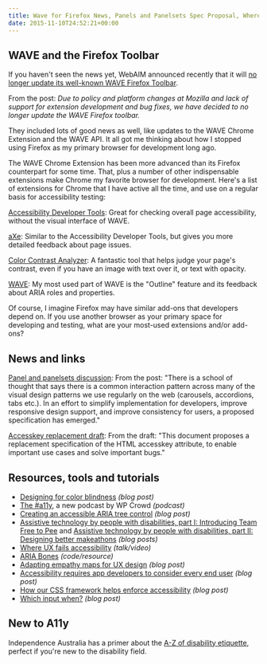 ```yaml
---
title: Wave for Firefox News, Panels and Panelsets Spec Proposal, Where UX Fails Accessibility and More
date: 2015-11-10T24:52:21+00:00
---
```


## WAVE and the Firefox Toolbar

If you haven't seen the news yet, WebAIM announced recently that it will [no longer update its well-known WAVE Firefox Toolbar](http://webaim.org/blog/wave-updates/).

From the post: _Due to policy and platform changes at Mozilla and lack of support for extension development and bug fixes, we have decided to no longer update the WAVE Firefox toolbar._

They included lots of good news as well, like updates to the WAVE Chrome Extension and the WAVE API. It all got me thinking about how I stopped using Firefox as my primary browser for development long ago.

The WAVE Chrome Extension has been more advanced than its Firefox counterpart for some time. That, plus a number of other indispensable extensions make Chrome my favorite browser for development. Here's a list of extensions for Chrome that I have active all the time, and use on a regular basis for accessibility testing:

[Accessibility Developer Tools](https://chrome.google.com/webstore/detail/accessibility-developer-t/fpkknkljclfencbdbgkenhalefipecmb): Great for checking overall page accessibility, without the visual interface of WAVE.

[aXe](https://chrome.google.com/webstore/detail/axe/lhdoppojpmngadmnindnejefpokejbdd): Similar to the Accessibility Developer Tools, but gives you more detailed feedback about page issues.

[Color Contrast Analyzer](https://chrome.google.com/webstore/detail/color-contrast-analyzer/dagdlcijhfbmgkjokkjicnnfimlebcll): A fantastic tool that helps judge your page's contrast, even if you have an image with text over it, or text with opacity.

[WAVE](https://chrome.google.com/webstore/detail/wave-evaluation-tool/jbbplnpkjmmeebjpijfedlgcdilocofh): My most used part of WAVE is the "Outline" feature and its feedback about ARIA roles and properties.

Of course, I imagine Firefox may have similar add-ons that developers depend on. If you use another browser as your primary space for developing and testing, what are your most-used extensions and/or add-ons?

## News and links

[Panel and panelsets discussion](https://discourse.wicg.io/t/panels-and-panelsets/1184): From the post: "There is a school of thought that says there is a common interaction pattern across many of the visual design patterns we use regularly on the web (carousels, accordions, tabs etc.). In an effort to simplify implementation for developers, improve responsive design support, and improve consistency for users, a proposed specification has emerged."

[Accesskey replacement draft](http://chaals.github.io/accesskey/index.src.html): From the draft: "This document proposes a replacement specification of the HTML accesskey attribute, to enable important use cases and solve important bugs."

## Resources, tools and tutorials

* [Designing for color blindness](http://blog.elokenz.com/startup-life/designing-landingpages-for-color-blind-people) _(blog post)_
* [The #a11y](http://www.thewpcrowd.com/accessibility-podcast/), a new podcast by WP Crowd _(podcast)_
* [Creating an accessible ARIA tree control](http://www.ssbbartgroup.com/blog/creating-an-accessible-aria-tree-control/) _(blog post)_
* [Assistive technology by people with disabilities, part I: Introducing Team Free to Pee](https://modelviewculture.com/pieces/assistive-technology-by-people-with-disabilities-part-i-introducing-team-free-to-pee) and [Assistive technology by people with disabilities, part II: Designing better makeathons](https://modelviewculture.com/pieces/assistive-technology-by-people-with-disabilities-part-ii-designing-better-makeathons) _(blog posts)_
* [Where UX fails accessibility](https://www.youtube.com/watch?v=NrD5MlYcAZ8&) _(talk/video)_
* [ARIA Bones](http://ariabones.com) _(code/resource)_
* [Adapting empathy maps for UX design](https://boagworld.com/usability/adapting-empathy-maps-for-ux-design/) _(blog post)_
* [Accessibility requires app developers to consider every end user](http://arc.applause.com/2015/11/02/mobile-accessibility-end-user/) _(blog post)_
* [How our CSS framework helps enforce accessibility](http://www.ebaytechblog.com/2015/11/04/how-our-css-framework-helps-enforce-accessibility/) _(blog post)_
* [Which input when?](http://morgancarter.com.au/design-solutions/which-input-when/) _(blog post)_

## New to A11y

Independence Australia has a primer about the [A-Z of disability etiquette](https://www.independenceaustralia.com/a-z), perfect if you're new to the disability field.